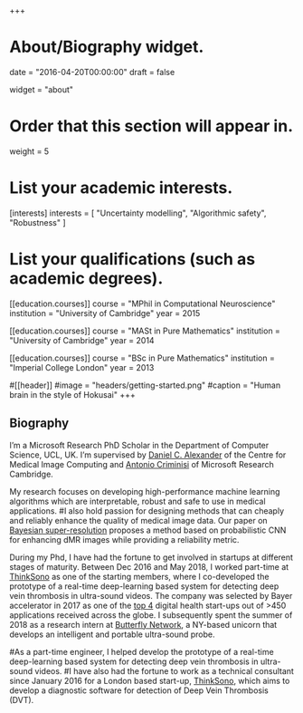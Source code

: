 +++
# About/Biography widget.

date = "2016-04-20T00:00:00"
draft = false

widget = "about"

# Order that this section will appear in.
weight = 5

# List your academic interests.
[interests]
  interests = [
    "Uncertainty modelling",
    "Algorithmic safety",
    "Robustness"
  ]

# List your qualifications (such as academic degrees).
[[education.courses]]
  course = "MPhil in Computational Neuroscience"
  institution = "University of Cambridge"
  year = 2015

[[education.courses]]
  course = "MASt in Pure Mathematics"
  institution = "University of Cambridge"
  year = 2014
 
[[education.courses]]
  course = "BSc in Pure Mathematics"
  institution = "Imperial College London"
  year = 2013

#[[header]]
#image = "headers/getting-started.png"
#caption = "Human brain in the style of Hokusai"
+++

## **Biography**
I’m a Microsoft Research PhD Scholar in the Department of Computer Science, UCL, UK. I’m supervised by [Daniel C. Alexander](http://www0.cs.ucl.ac.uk/staff/d.alexander/) of the Centre for Medical Image Computing and [Antonio Criminisi](https://www.microsoft.com/en-us/research/people/antcrim/) of Microsoft Research Cambridge.

My research focuses on developing high-performance machine learning algorithms which are interpretable, robust and safe to use in medical applications. 
#I also hold passion for designing methods that can cheaply and reliably enhance the quality of medical image data. Our paper on [Bayesian super-resolution](https://rt416.github.io/publication/biqt-rf/) proposes a method based on probabilistic CNN for enhancing dMR images while providing a reliability metric. 

During my Phd, I have had the fortune to get involved in startups at different stages of maturity. Between Dec 2016 and May 2018, I worked part-time at [ThinkSono](https://thinksono.com/) as one of the starting members, where I co-developed the prototype of a real-time deep-learning based system for detecting deep vein thrombosis in ultra-sound videos. The company was selected by Bayer accelerator in 2017 as one of the [top 4](https://www.bayer.co.uk/en/media/latest-news/bayer-welcomes-new-digital-health-talents-in-2017-grants4apps-accelerator-program-in-berlin.php) digital health start-ups out of >450 applications received across the globe. I subsequently spent the summer of 2018 as a research intern at [Butterfly Network](https://www.butterflynetwork.com/), a NY-based unicorn that develops an intelligent and portable ultra-sound probe. 

#As a part-time engineer, I helped develop the prototype of a real-time deep-learning based system for detecting deep vein thrombosis in ultra-sound videos. 
#I have also had the fortune to work as a technical consultant since January 2016 for a London based start-up, [ThinkSono](https://thinksono.com/), which aims to develop a diagnostic software for detection of Deep Vein Thrombosis (DVT). 

